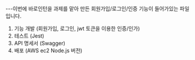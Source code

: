 ---이번에 바로인턴을 과제를 맡아 만든 회원가입/로그인/인증 기능이 들어가있는 파일입니다.
1. 기능 개발 (회원가입, 로그인, jwt 토큰을 이용한 인증/인가)
2. 테스트 (Jest)
3. API 명세서 (Swagger)
4. 배포 (AWS ec2 Node.js 버전)
